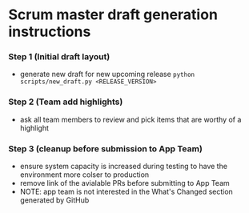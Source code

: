 # Scrum master draft generation instructions

### Step 1 (Initial draft layout)
- generate new draft for new upcoming release `python scripts/new_draft.py <RELEASE_VERSION>`

### Step 2 (Team add highlights)
- ask all team members to review and pick items that are worthy of a highlight

### Step 3 (cleanup before submission to App Team)
- ensure system capacity is increased during testing to have the environment more colser to production
- remove link of the avialable PRs before submitting to App Team
- NOTE: app team is not interested in the What's Changed section generated by GitHub

